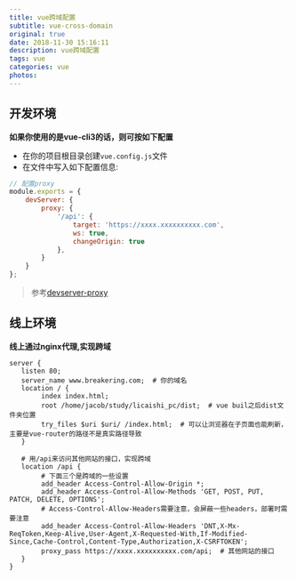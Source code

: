 ```yaml
---
title: vue跨域配置
subtitle: vue-cross-domain
original: true
date: 2018-11-30 15:16:11
description: vue跨域配置
tags: vue
categories: vue
photos:
---
```


## 开发环境

**如果你使用的是vue-cli3的话，则可按如下配置**

-   在你的项目根目录创建`vue.config.js`文件
-   在文件中写入如下配置信息:

```js
// 配置proxy
module.exports = {
    devServer: {
        proxy: {
            '/api': {
                target: 'https://xxxx.xxxxxxxxxx.com',
                ws: true,
                changeOrigin: true
            },
        }
    }
};
```

>   参考[devserver-proxy](https://cli.vuejs.org/zh/config/#devserver-proxy)

## 线上环境

**线上通过nginx代理,实现跨域**

```nginx
server {
   listen 80;
   server_name www.breakering.com;  # 你的域名
   location / {
        index index.html;
        root /home/jacob/study/licaishi_pc/dist;  # vue buil之后dist文件夹位置
        try_files $uri $uri/ /index.html;  # 可以让浏览器在子页面也能刷新，主要是vue-router的路径不是真实路径导致
   }

   # 用/api来访问其他网站的接口，实现跨域
   location /api {
        # 下面三个是跨域的一些设置
        add_header Access-Control-Allow-Origin *;
        add_header Access-Control-Allow-Methods 'GET, POST, PUT, PATCH, DELETE, OPTIONS';
        # Access-Control-Allow-Headers需要注意，会屏蔽一些headers，部署时需要注意
        add_header Access-Control-Allow-Headers 'DNT,X-Mx-ReqToken,Keep-Alive,User-Agent,X-Requested-With,If-Modified-Since,Cache-Control,Content-Type,Authorization,X-CSRFTOKEN';
        proxy_pass https://xxxx.xxxxxxxxxx.com/api;  # 其他网站的接口
   }
}
```



